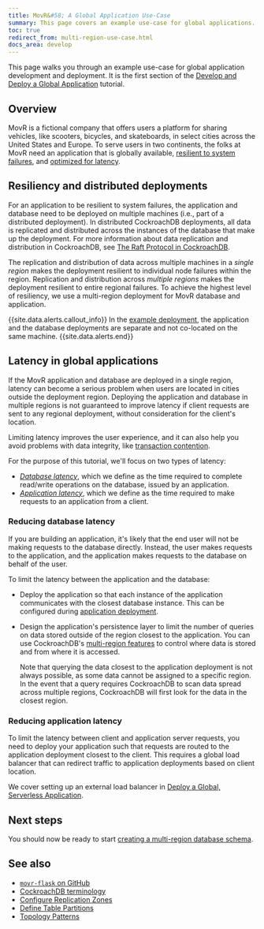 ```yaml
---
title: MovR&#58; A Global Application Use-Case
summary: This page covers an example use-case for global applications.
toc: true
redirect_from: multi-region-use-case.html
docs_area: develop
---
```


This page walks you through an example use-case for global application development and deployment. It is the first section of the [Develop and Deploy a Global Application](movr-flask-overview.html) tutorial.

## Overview

MovR is a fictional company that offers users a platform for sharing vehicles, like scooters, bicycles, and skateboards, in select cities across the United States and Europe. To serve users in two continents, the folks at MovR need an application that is globally available, [resilient to system failures](#resiliency-and-distributed-deployments), and [optimized for latency](#latency-in-global-applications).

## Resiliency and distributed deployments

For an application to be resilient to system failures, the application and database need to be deployed on multiple machines (i.e., part of a distributed deployment). In distributed CockroachDB deployments, all data is replicated and distributed across the instances of the database that make up the deployment. For more information about data replication and distribution in CockroachDB, see [The Raft Protocol in CockroachDB](https://www.youtube.com/watch?v=k5BR9m8o9ec&feature=youtu.be).

The replication and distribution of data across multiple machines in a *single region* makes the deployment resilient to individual node failures within the region. Replication and distribution across *multiple regions* makes the deployment resilient to entire regional failures. To achieve the highest level of resiliency, we use a multi-region deployment for MovR database and application.

{{site.data.alerts.callout_info}}
In the [example deployment](movr-flask-deployment.html), the application and the database deployments are separate and not co-located on the same machine.
{{site.data.alerts.end}}

## Latency in global applications

If the MovR application and database are deployed in a single region, latency can become a serious problem when users are located in cities outside the deployment region. Deploying the application and database in multiple regions is not guaranteed to improve latency if client requests are sent to any regional deployment, without consideration for the client's location.

Limiting latency improves the user experience, and it can also help you avoid problems with data integrity, like [transaction contention](performance-best-practices-overview.html#transaction-contention).

For the purpose of this tutorial, we'll focus on two types of latency:

- [*Database latency*](#reducing-database-latency), which we define as the time required to complete read/write operations on the database, issued by an application.
- [*Application latency*](#reducing-application-latency), which we define as the time required to make requests to an application from a client.

### Reducing database latency

If you are building an application, it's likely that the end user will not be making requests to the database directly. Instead, the user makes requests to the application, and the application makes requests to the database on behalf of the user.

To limit the latency between the application and the database:

- Deploy the application so that each instance of the application communicates with the closest database instance. This can be configured during [application deployment](movr-flask-deployment.html).

- Design the application's persistence layer to limit the number of queries on data stored outside of the region closest to the application. You can use CockroachDB's [multi-region features](multiregion-overview.html) to control where data is stored and from where it is accessed.

    Note that querying the data closest to the application deployment is not always possible, as some data cannot be assigned to a specific region. In the event that a query requires CockroachDB to scan data spread across multiple regions, CockroachDB will first look for the data in the closest region.

### Reducing application latency

To limit the latency between client and application server requests, you need to deploy your application such that requests are routed to the application deployment closest to the client. This requires a global load balancer that can redirect traffic to application deployments based on client location.

We cover setting up an external load balancer in [Deploy a Global, Serverless Application](movr-flask-deployment.html).

## Next steps

You should now be ready to start [creating a multi-region database schema](movr-flask-database.html).

## See also

- [`movr-flask` on GitHub](https://github.com/cockroachlabs/movr-flask)
- [CockroachDB terminology](glossary.html#cockroachdb-architecture-concepts)
- [Configure Replication Zones](configure-replication-zones.html)
- [Define Table Partitions](partitioning.html)
- [Topology Patterns](topology-patterns.html)
